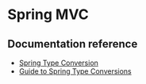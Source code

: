 # Spring MVC

## Documentation reference
 - [Spring Type Conversion](https://docs.spring.io/spring-framework/reference/core/validation/convert.html)
 - [Guide to Spring Type Conversions](https://www.baeldung.com/spring-type-conversions)